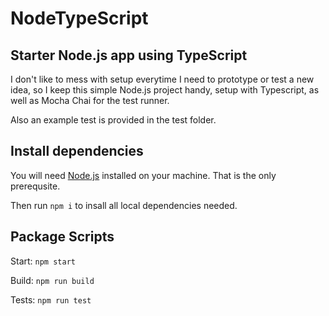 ﻿# NodeTypeScript
 
## Starter Node.js app using TypeScript
I don't like to mess with setup everytime I need to prototype or test a new idea, so I keep this simple Node.js project handy, setup with Typescript, as well as Mocha Chai for the test runner.

Also an example test is provided in the test folder.

## Install dependencies 
You will need [Node.js](https://nodejs.org) installed on your machine. That is the only prerequsite.

Then run `npm i` to insall all local dependencies needed.

## Package Scripts
Start: `npm start`

Build: `npm run build`

Tests: `npm run test`

